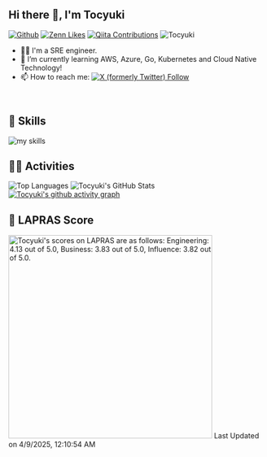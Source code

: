## Hi there 👋, I'm Tocyuki

[![Github](https://img.shields.io/github/followers/Tocyuki?label=Follow&style=social)](https://github.com/Tocyuki)
[![Zenn Likes](https://badgen.org/img/zenn/tocyuki/likes?style=social)](https://zenn.dev/tocyuki)
[![Qiita Contributions](https://badgen.org/img/qiita/tocyuki/contributions?style=social)](https://qiita.com/tocyuki)
<img src="https://komarev.com/ghpvc/?username=Tocyuki&label=Profile%20views&color=0e75b6&style=flat" alt="Tocyuki" />

<!--
**Tocyuki/Tocyuki** is a ✨ _special_ ✨ repository because its `README.md` (this file) appears on your GitHub profile.

Here are some ideas to get you started:

- 🔭 I’m currently working on ...
- 🌱 I’m currently learning ...
- 👯 I’m looking to collaborate on ...
- 🤔 I’m looking for help with ...
- 💬 Ask me about ...
- 📫 How to reach me: ...
- 😄 Pronouns: ...
- ⚡ Fun fact: ...
-->

- 🧑‍💻 I'm a SRE engineer.
- 🌱 I’m currently learning AWS, Azure, Go, Kubernetes and Cloud Native Technology!
- 📫 How to reach me: [![X (formerly Twitter) Follow](https://img.shields.io/twitter/follow/Tocyuki)](https://twitter.com/intent/follow?screen_name=Tocyuki)

<br>

<!-- 3. 好きな技術スタックに変更 -->
<!-- ライトモート：theme=light, ダークモート：theme=dark -->
<!-- アイコンの選択肢一覧：https://arc.net/l/quote/zizyykfh -->
## 🌱 Skills
<img alt="my skills" src="https://skillicons.dev/icons?theme=dark&perline=7&i=html,css,js,ts,perl,php,ruby,python,go,linux,bash,mysql,postgres,redis,nginx,docker,kubernetes,ansible,terraform,aws,azure,cloudflare,github,githubactions,jenkins,md,vim,notion,raspberrypi,twitter" />
<br>

## 🏃‍♀️ Activities
![Top Languages](https://github-readme-stats.vercel.app/api/top-langs/?username=Tocyuki&hide=html)
![Tocyuki's GitHub Stats](https://github-readme-stats.vercel.app/api?username=Tocyuki&show_icons=true&count_private=true&line_height=40)
[![Tocyuki's github activity graph](https://github-readme-activity-graph.vercel.app/graph?username=Tocyuki&theme=github-compact)](https://github.com/ashutosh00710/github-readme-activity-graph)


## 💯 LAPRAS Score
<!--START_SECTION:lapras-card-->
<p ><a href="https://lapras.com/public/Tocyuki" target="_blank" rel="noopener noreferrer"><img alt="Tocyuki's scores on LAPRAS are as follows: Engineering: 4.13 out of 5.0, Business: 3.83 out of 5.0, Influence: 3.82 out of 5.0." src="https://lapras-card-generator.vercel.app/api/svg?e=4.13&b=3.83&i=3.82&b1=%23020e27&b2=%230e5593&i1=%2303102f&i2=%231688bf&l=en" width="400" ></a>  
Last Updated on 4/9/2025, 12:10:54 AM</p>
<!--END_SECTION:lapras-card-->

